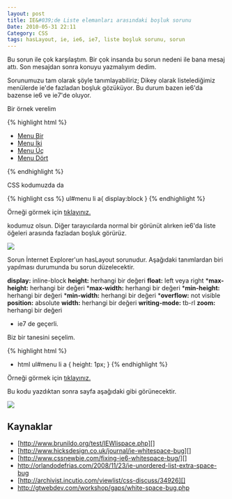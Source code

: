 ```yaml
---
layout: post
title: IE&#039;de Liste elemanları arasındaki boşluk sorunu
Date: 2010-05-31 22:11
Category: CSS
tags: hasLayout, ie, ie6, ie7, liste boşluk sorunu, sorun
---
```


Bu sorun ile çok karşılaştım. Bir çok insanda bu sorun nedeni ile bana
mesaj attı. Son mesajdan sonra konuyu yazmalıyım dedim.

Sorunumuzu tam olarak şöyle tanımlayabiliriz; Dikey olarak
listelediğimiz menülerde ie'de fazladan boşluk gözüküyor. Bu durum bazen
ie6'da bazense ie6 ve ie7'de oluyor.

Bir örnek verelim

{% highlight html %}
<ul id="menu">
  <li><a href="#">Menu Bir</a></li>
  <li><a href="#">Menu İki</a></li>
  <li><a href="#">Menu Üç</a></li>
  <li><a href="#">Menu Dört</a> </li>
</ul>
{% endhighlight %}

CSS kodumuzda da

{% highlight css %}
ul#menu li a{
	display:block
}
{% endhighlight %}

Örneği görmek için [tıklayınız.][]

kodumuz olsun. Diğer tarayıcılarda normal bir görünüt alırken ie6'da
liste öğeleri arasında fazladan boşluk görürüz.

![][100]

Sorun İnternet Explorer'un hasLayout sorunudur. Aşağıdaki tanımlardan
biri yapılması durumunda bu sorun düzelecektir.

**display:** inline-block
**height:** herhangi bir değeri
**float:** left veya right
***max-height:** herhangi bir değeri
***max-width:** herhangi bir değeri
***min-height:** herhangi bir değeri
***min-width:** herhangi bir değeri
***overflow:** not visible
**position:** absolute
**width:** herhangi bir değeri
**writing-mode:** tb-rl
**zoom:** herhangi bir değeri

* ie7 de geçerli.

Biz bir tanesini seçelim.

{% highlight html %}
* html ul#menu li a {
	height: 1px;
}
{% endhighlight %}


Örneği görmek için [tıklayınız.][1]

Bu kodu yazdıktan sonra sayfa aşağıdaki gibi görünecektir.

![][2]

## Kaynaklar

-   [http://www.brunildo.org/test/IEWlispace.php][]
-   [http://www.hicksdesign.co.uk/journal/ie-whitespace-bug][]
-   [http://www.cssnewbie.com/fixing-ie6-whitespace-bug/][]
-   http://orlandodefrias.com/2008/11/23/ie-unordered-list-extra-space-bug
-   [http://archivist.incutio.com/viewlist/css-discuss/34926][]
-   http://gtwebdev.com/workshop/gaps/white-space-bug.php

  [tıklayınız.]: /dokumanlar/ie6_fazla_bosluk_sorunu/ie_listede_fazla_bosluk_sorunu.html
  [100]: /images/ie_liste_sorunu_01.gif
  [1]: /dokumanlar/ie6_fazla_bosluk_sorunu/ie_listede_fazla_bosluk_sorunu_cev.html
  [2]: /images/ie_liste_sorunu_02.gif
  [http://www.brunildo.org/test/IEWlispace.php]: http://www.brunildo.org/test/IEWlispace.php
  [http://www.hicksdesign.co.uk/journal/ie-whitespace-bug]: http://www.hicksdesign.co.uk/journal/ie-whitespace-bug
  [http://www.cssnewbie.com/fixing-ie6-whitespace-bug/]: http://www.cssnewbie.com/fixing-ie6-whitespace-bug/
  [http://archivist.incutio.com/viewlist/css-discuss/34926]: http://archivist.incutio.com/viewlist/css-discuss/34926

